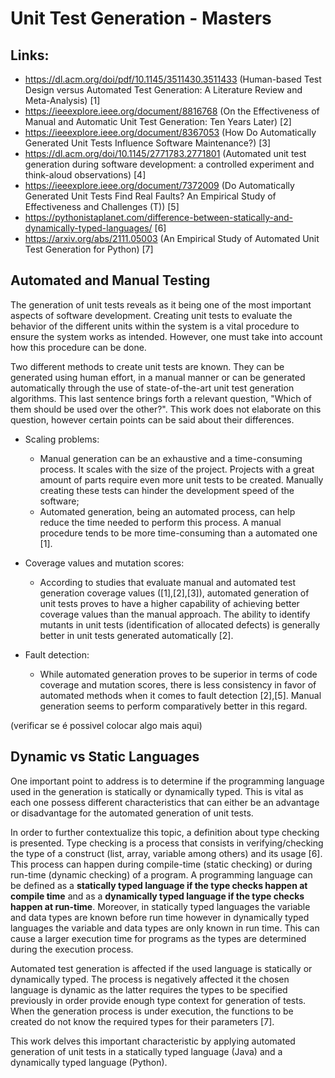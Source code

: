 # Unit Test Generation - Masters

## Links:

- https://dl.acm.org/doi/pdf/10.1145/3511430.3511433 (Human-based Test Design versus Automated Test Generation: A Literature Review and Meta-Analysis) [1]
- https://ieeexplore.ieee.org/document/8816768 (On the Effectiveness of Manual and Automatic Unit Test Generation: Ten Years Later) [2]
- https://ieeexplore.ieee.org/document/8367053 (How Do Automatically Generated Unit Tests Influence Software Maintenance?) [3]
- https://dl.acm.org/doi/10.1145/2771783.2771801 (Automated unit test generation during software development: a controlled experiment and think-aloud observations) [4]
- https://ieeexplore.ieee.org/document/7372009 (Do Automatically Generated Unit Tests Find Real Faults? An Empirical Study of Effectiveness and Challenges (T)) [5]
- https://pythonistaplanet.com/difference-between-statically-and-dynamically-typed-languages/ [6]
- https://arxiv.org/abs/2111.05003 (An Empirical Study of Automated Unit Test Generation for Python) [7]

## Automated and Manual Testing

The generation of unit tests reveals as it being one of the most important aspects of software development. Creating unit tests to evaluate the behavior of the different units within the system is a vital procedure to ensure the system works as intended. However, one must take into account how this procedure can be done. 

Two different methods to create unit tests are known. They can be generated using human effort, in a manual manner or can be generated automatically through the use of state-of-the-art unit test generation algorithms. This last sentence brings forth a relevant question, "Which of them should be used over the other?". This work does not elaborate on this question, however certain points can be said about their differences.

- Scaling problems:
    - Manual generation can be an exhaustive and a time-consuming process. It scales with the size of the project. Projects with a great amount of parts require even more unit tests to be created. Manually creating these tests can hinder the development speed of the software;
    - Automated generation, being an automated process, can help reduce the time needed to perform this process. A manual procedure tends to be more time-consuming than a automated one [1].

- Coverage values and mutation scores:
    - According to studies that evaluate manual and automated test generation coverage values ([1],[2],[3]), automated generation of unit tests proves to have a higher capability of achieving better coverage values than the manual approach. The ability to identify mutants in unit tests (identification of allocated defects) is generally better in unit tests generated automatically [2].

- Fault detection:
    - While automated generation proves to be superior in terms of code coverage and mutation scores, there is less consistency in favor of automated methods when it comes to fault detection [2],[5]. Manual generation seems to perform comparatively better in this regard.

(verificar se é possivel colocar algo mais aqui)

## Dynamic vs Static Languages

One important point to address is to determine if the programming language used in the generation is statically or dynamically typed. This is vital as each one possess different characteristics that can either be an advantage or disadvantage for the automated generation of unit tests. 

In order to further contextualize this topic, a definition about type checking is presented. Type checking is a process that consists in verifying/checking the type of a construct (list, array, variable among others) and its usage [6]. This process can happen during compile-time (static checking) or during run-time (dynamic checking) of a program. A programming language can be defined as a **statically typed language if the type checks happen at compile time** and as a **dynamically typed language if the type checks happen at run-time**. Moreover, in statically typed languages the variable and data types are known before run time however in dynamically typed languages the variable and data types are only known in run time. This can cause a larger execution time for programs as the types are determined during the execution process.


Automated test generation is affected if the used language is statically or dynamically typed. The process is negatively affected it the chosen language is dynamic as the latter requires the types to be specified previously in order provide enough type context for generation of tests. When the generation process is under execution, the functions to be created do not know the required types for their parameters [7].


This work delves this important characteristic by applying automated generation of unit tests in a statically typed language (Java) and a dynamically typed language (Python).

















